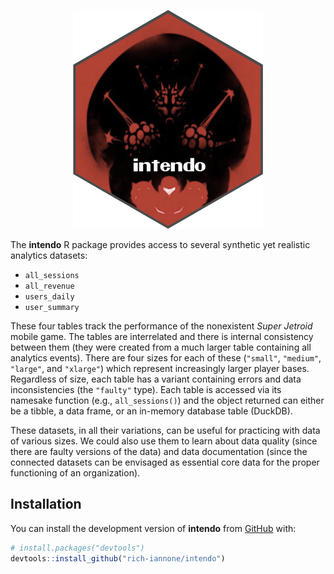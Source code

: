<div align="center">

<a href='http://rich-iannone.github.io/intendo/'><img src="man/figures/logo.svg" height="350px"/></a>

</div>

The **intendo** R package provides access to several synthetic yet realistic analytics datasets:

- `all_sessions`
- `all_revenue`
- `users_daily`
- `user_summary`

These four tables track the performance of the nonexistent *Super Jetroid* mobile game. The tables are interrelated and there is internal consistency between them (they were created from a much larger table containing all analytics events). There are four sizes for each of these (`"small"`, `"medium"`, `"large"`, and `"xlarge"`) which represent increasingly larger player bases. Regardless of size, each table has a variant containing errors and data inconsistencies (the `"faulty"` type). Each table is accessed via its namesake function (e.g., `all_sessions()`) and the object returned can either be a tibble, a data frame, or an in-memory database table (DuckDB).

These datasets, in all their variations, can be useful for practicing with data of various sizes. We could also use them to learn about data quality (since there are faulty versions of the data) and data documentation (since the connected datasets can be envisaged as essential core data for the proper functioning of an organization).

## Installation

You can install the development version of **intendo** from
[GitHub](https://github.com/) with:

``` r
# install.packages("devtools")
devtools::install_github("rich-iannone/intendo")
```
